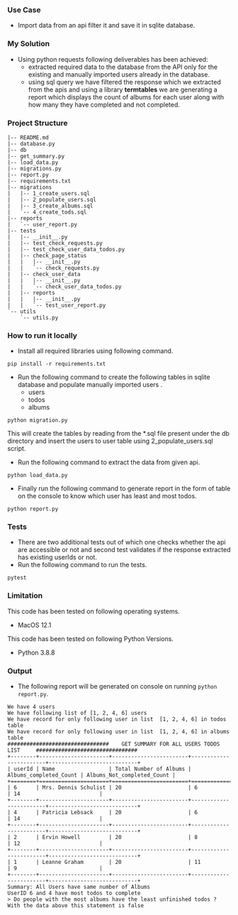 ### Use Case
- Import data from an api filter it and save it in sqlite database.

###  My Solution
- Using python requests following deliverables has been achieved:
  - extracted required data to the database from the API only for the existing and manually imported users already in the   database.
  - using sql query we  have filtered the response which we extracted from the apis and using a library **termtables**
    we are generating a report which displays the  count of albums for each user along with how many they have completed and not completed.

### Project Structure

```
|-- README.md
|-- database.py
|-- db
|-- get_summary.py
|-- load_data.py
|-- migrations.py
|-- report.py
|-- requirements.txt
|-- migrations
|   |-- 1_create_users.sql
|   |-- 2_populate_users.sql
|   |-- 3_create_albums.sql
|   `-- 4_create_tods.sql
|-- reports
|   `-- user_report.py
|-- tests
|   |-- __init__.py
|   |-- test_check_requests.py
|   |-- test_check_user_data_todos.py
|   |-- check_page_status
|   |   |-- __init__.py
|   |   `-- check_requests.py
|   |-- check_user_data
|   |   |-- __init__.py
|   |   `-- check_user_data_todos.py
|   |-- reports
|   |   |-- __init__.py
|   |   `-- test_user_report.py
`-- utils
    `-- utils.py

```

### How to run it locally
- Install all required libraries using following command.
```
pip install -r requirements.txt
```

- Run the following command to create the following tables in sqlite database and populate manually imported users .
  - users
  - todos
  - albums

```
python migration.py
```
 This will create the tables by reading from the *.sql file present under the db directory and insert the users to
 user table using 2_populate_users.sql script.

- Run the following command to extract the data from  given api.

```
python load_data.py
```
- Finally run the following command to generate report in the form of table on the console to know which user has least
  and most todos.

```
python report.py
```

### Tests
- There are two additional tests out of which one checks whether the api are accessible or not and second test validates
 if the response extracted has existing userIds or not.
- Run the following command to run the tests.

```
pytest
```
### Limitation
This code has been tested on following operating systems.
 * MacOS 12.1

This code has been tested on following Python Versions.
* Python 3.8.8

### Output

- The following report will be generated on console on running ```python report.py```. 

```
We have 4 users
We have following list of [1, 2, 4, 6] users
We have record for only following user in list  [1, 2, 4, 6] in todos table
We have record for only following user in list  [1, 2, 4, 6] in albums table
################################    GET SUMMARY FOR ALL USERS TODOS LIST     ################################
+--------+----------------------+------------------------+------------------------+----------------------------+
| userId | Name                 | Total Number of Albums | Albums_completed_Count | Albums_Not_completed_Count |
+========+======================+========================+========================+============================+
| 6      | Mrs. Dennis Schulist | 20                     | 6                      | 14                         |
+--------+----------------------+------------------------+------------------------+----------------------------+
| 4      | Patricia Lebsack     | 20                     | 6                      | 14                         |
+--------+----------------------+------------------------+------------------------+----------------------------+
| 2      | Ervin Howell         | 20                     | 8                      | 12                         |
+--------+----------------------+------------------------+------------------------+----------------------------+
| 1      | Leanne Graham        | 20                     | 11                     | 9                          |
+--------+----------------------+------------------------+------------------------+----------------------------+
Summary: All Users have same number of Albums
UserID 6 and 4 have most todos to complete
> Do people with the most albums have the least unfinished todos ?
With the data above this statement is false
```
